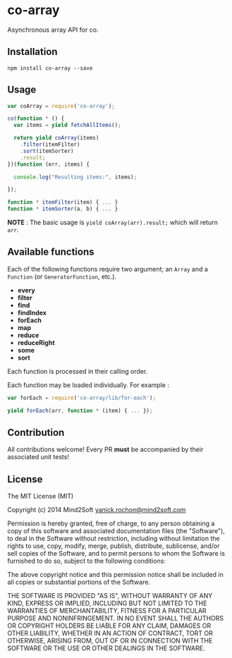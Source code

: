 # co-array

Asynchronous array API for co.


## Installation

```
npm install co-array --save
```

## Usage

```javascript
var coArray = require('co-array');

co(function * () {
  var items = yield fetchAllItems();

  return yield coArray(items)
    .filter(itemFilter)
    .sort(itemSorter)
    .result;
})(function (err, items) {

  console.log("Resulting items:", items);

});

function * itemFilter(item) { ... }
function * itemSorter(a, b) { ... }
```

**NOTE** : The basic usage is `yield coArray(arr).result;` which will return `arr`.


## Available functions

Each of the following functions require two argument; an `Array` and a `Function` (or `GeneratorFunction`, etc.).

* **every**
* **filter**
* **find**
* **findIndex**
* **forEach**
* **map**
* **reduce**
* **reduceRight**
* **some**
* **sort**

Each function is processed in their calling order.

Each function may be loaded individually. For example :

```javascript
var forEach = require('co-array/lib/for-each');

yield forEach(arr, function * (item) { ... });
```


## Contribution

All contributions welcome! Every PR **must** be accompanied by their associated
unit tests!


## License

The MIT License (MIT)

Copyright (c) 2014 Mind2Soft <yanick.rochon@mind2soft.com>

Permission is hereby granted, free of charge, to any person obtaining a copy of
this software and associated documentation files (the "Software"), to deal in
the Software without restriction, including without limitation the rights to
use, copy, modify, merge, publish, distribute, sublicense, and/or sell copies of
the Software, and to permit persons to whom the Software is furnished to do so,
subject to the following conditions:

The above copyright notice and this permission notice shall be included in all
copies or substantial portions of the Software.

THE SOFTWARE IS PROVIDED "AS IS", WITHOUT WARRANTY OF ANY KIND, EXPRESS OR
IMPLIED, INCLUDING BUT NOT LIMITED TO THE WARRANTIES OF MERCHANTABILITY, FITNESS
FOR A PARTICULAR PURPOSE AND NONINFRINGEMENT. IN NO EVENT SHALL THE AUTHORS OR
COPYRIGHT HOLDERS BE LIABLE FOR ANY CLAIM, DAMAGES OR OTHER LIABILITY, WHETHER
IN AN ACTION OF CONTRACT, TORT OR OTHERWISE, ARISING FROM, OUT OF OR IN
CONNECTION WITH THE SOFTWARE OR THE USE OR OTHER DEALINGS IN THE SOFTWARE.